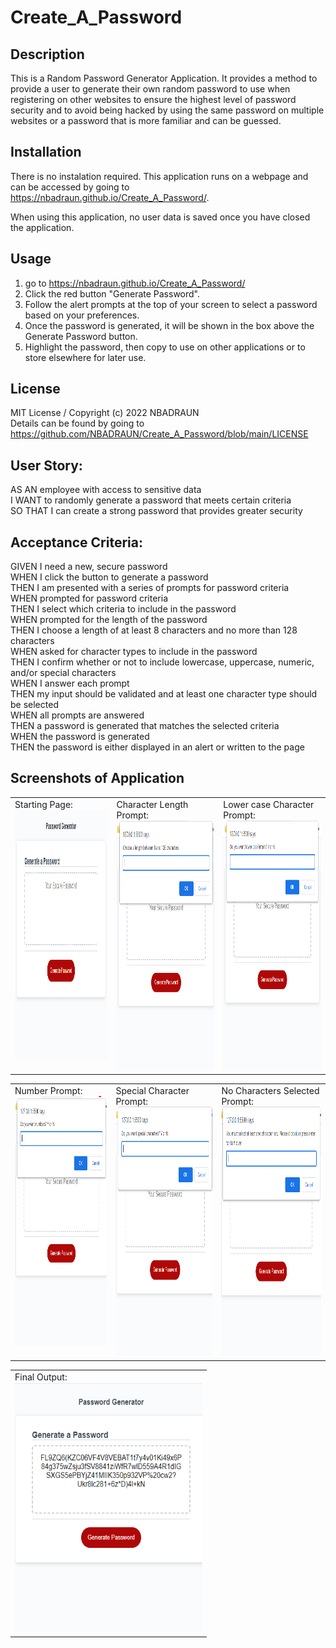 # Create_A_Password

## Description

This is a Random Password Generator Application.  It provides a method to provide a user to generate their own random password to use when registering on other websites to ensure the highest level of password security and to avoid being hacked by using the same password on multiple websites or a password that is more familiar and can be guessed.  

## Installation

There is no instalation required.  This application runs on a webpage and can be accessed by going to https://nbadraun.github.io/Create_A_Password/.  

When using this application, no user data is saved once you have closed the application.  


## Usage

1.  go to https://nbadraun.github.io/Create_A_Password/
2.  Click the red button "Generate Password".  
3.  Follow the alert prompts at the top of your screen to select a password based on your preferences.  
4.  Once the password is generated, it will be shown in the box above the Generate Password button. 
5.  Highlight the password, then copy to use on other applications or to store elsewhere for later use.  


## License
MIT License / Copyright (c) 2022 NBADRAUN <br>
Details can be found by going to https://github.com/NBADRAUN/Create_A_Password/blob/main/LICENSE

## User Story: 
AS AN employee with access to sensitive data <br>
I WANT to randomly generate a password that meets certain criteria <br>
SO THAT I can create a strong password that provides greater security 

## Acceptance Criteria: 
GIVEN I need a new, secure password <br>
WHEN I click the button to generate a password <br>
THEN I am presented with a series of prompts for password criteria <br>
WHEN prompted for password criteria <br>
THEN I select which criteria to include in the password <br>
WHEN prompted for the length of the password <br>
THEN I choose a length of at least 8 characters and no more than 128 characters <br>
WHEN asked for character types to include in the password <br>
THEN I confirm whether or not to include lowercase, uppercase, numeric, and/or special characters <br>
WHEN I answer each prompt <br>
THEN my input should be validated and at least one character type should be selected <br>
WHEN all prompts are answered <br>
THEN a password is generated that matches the selected criteria <br>
WHEN the password is generated <br>
THEN the password is either displayed in an alert or written to the page 

## Screenshots of Application
<table>
    <tr>  
        <td valign="top">Starting Page: <br><img src="assets/Images/Create_A_Password.png" width="300px" height="400px" alt="Picture of the page before anything has been entered."> </td>
        <td valign="top">Character Length Prompt:<br><img src="assets\Images\Length_Prompt.png" width="300px" height="400px" alt="Picture of the page for the user to enter the desired password length."> </td>
        <td valign="top">Lower case Character Prompt:<br><img src="assets\Images\LowerCase_Prompt.png" width="300px" height="400px" alt="Picture of the page for the user to enter the if they want to include lowercase letters."> 
    </tr>
<table>
        <td valign="top">Number Prompt:<br><img src="assets\Images\Numbers_Prompt.png" width="300px" height="400px" alt="Picture of the page for the user to enter the if they want to include numbers."> </td>
        <td valign="top">Special Character Prompt:<br><img src="assets\Images\Special_Prompt.png" width="300px" height="400px" alt="Picture of the page for the user to enter the if they want to include special characters."> </td>
        <td valign="top">No Characters Selected Prompt:<br><img src="assets\Images\No_Characters_Selected_Error.png" width="300px" height="400px" alt="Picture of the page the user will get if they did not select any character options."> </td>
</tr>
<table> 
        <td valign="top">Final Output:<br><img src="assets\Images\Final_Output.png" width="300px" height="400px" alt="Picture of the page for the user will see after they have answered all the prompts and the password has be returned into the text box."> </td>



